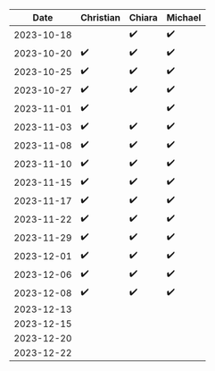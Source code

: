 | Date       | Christian | Chiara | Michael |
|------------|-----------|--------|---------|
| 2023-10-18 |          |   ✔️   |    ✔️    |
| 2023-10-20 |     ✔️    |   ✔️   |    ✔️    |
| 2023-10-25 |     ✔️    |   ✔️   |    ✔️    |
| 2023-10-27 |     ✔️    |   ✔️   |    ✔️    | 
| 2023-11-01 |     ✔️    |       |    ✔️    |
| 2023-11-03 |     ✔️    |   ✔️   |    ✔️    |
| 2023-11-08 |     ✔️    |   ✔️   |    ✔️    |
| 2023-11-10 |     ✔️    |   ✔️   |    ✔️    |
| 2023-11-15 |     ✔️    |   ✔️   |    ✔️    |
| 2023-11-17 |     ✔️    |   ✔️   |    ✔️    |
| 2023-11-22 |     ✔️    |   ✔️   |    ✔️    |
| 2023-11-29 |     ✔️    |   ✔️   |    ✔️    |
| 2023-12-01 |     ✔️    |   ✔️   |    ✔️    |
| 2023-12-06 |     ✔️    |   ✔️   |    ✔️    |
| 2023-12-08 |     ✔️    |   ✔️   |    ✔️    |
| 2023-12-13 |          |       |         |
| 2023-12-15 |          |       |         |
| 2023-12-20 |          |       |         |
| 2023-12-22 |          |       |         |
